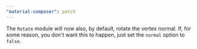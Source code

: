```yaml
---
"material-composer": patch
---
```


The `Rotate` module will now also, by default, rotate the vertex normal. If, for some reason, you don't want this to happen, just set the `normal` option to `false`.

